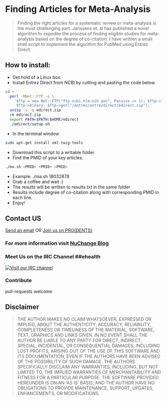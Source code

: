 # Finding Articles for Meta-Analysis

> Finding the right articles for a systematic review or meta-analysis is the most challenging part. Janssens et. al has published a novel algorithm to expedite the process of finding eligible studies for meta-analysis based on the degree of co-citation. I have written a small shell script to implement the algorithm for PubMed using Entrez Direct. 

## How to install:
- Get hold of a Linux box. 
- Install Entrez Direct from NCBI by cutting and pasting the code below.
```sh
cd ~
  perl -MNet::FTP -e \
    '$ftp = new Net::FTP("ftp.ncbi.nlm.nih.gov", Passive => 1); $ftp->login;
     $ftp->binary; $ftp->get("/entrez/entrezdirect/edirect.zip");'
  unzip -u -q edirect.zip
  rm edirect.zip
  export PATH=$PATH:$HOME/edirect
  ./edirect/setup.sh

```
- In the terminal window
```sh
sudo apt-get install xml-twig-tools 
```
- Download this script to a writable folder.
- Find the PMID of your key articles.
```sh
./ma.sh <PMID> <PMID> <PMID>   
```
- Example: ./ma.sh 18032878
- Grab a coffee and wait :)
- The results will be written to results.txt in the same folder
- Results include degree of co-citation along with corresponding PMID in each line.
- Enjoy! 

## Contact US
[Send an email](http://nuchange.ca/contact) OR [Join us on PRO{DENTS}](http://prodents.com)

### For more information visit [NuChange Blog](http://nuchange.ca)

### Meet Us on the IRC Channel ##ehealth 
[![Visit our IRC channel](https://kiwiirc.com/buttons/irc.freenode.net/ehealth.png)](https://kiwiirc.com/client/irc.freenode.net/?nick=nuchange|?##ehealth)

### Contribute
pull-requests welcome

## Disclaimer
> THE AUTHOR MAKES NO CLAIM WHATSOEVER, EXPRESSED OR IMPLIED, ABOUT THE AUTHENTICITY, ACCURACY, RELIABILITY, COMPLETENESS OR TIMELINESS OF THE MATERIAL, SOFTWARE, TEXT, GRAPHICS AND LINKS GIVEN. IN NO EVENT SHALL THE AUTHOR BE LIABLE TO ANY PARTY FOR DIRECT, INDIRECT, SPECIAL, INCIDENTAL, OR CONSEQUENTIAL DAMAGES, INCLUDING LOST PROFITS, ARISING OUT OF THE USE OF THIS SOFTWARE AND ITS DOCUMENTATION, EVEN IF THE AUTHORS HAVE BEEN ADVISED OF THE POSSIBILITY OF SUCH DAMAGE. THE AUTHORS SPECIFICALLY DISCLAIM ANY WARRANTIES, INCLUDING, BUT NOT LIMITED TO, THE IMPLIED WARRANTIES OF MERCHANTABILITY AND FITNESS FOR A PARTICULAR PURPOSE. THE SOFTWARE PROVIDED HEREUNDER IS ON AN 'AS IS' BASIS, AND THE AUTHOR HAVE NO OBLIGATIONS TO PROVIDE MAINTENANCE, SUPPORT, UPDATES, ENHANCEMENTS, OR MODIFICATIONS.